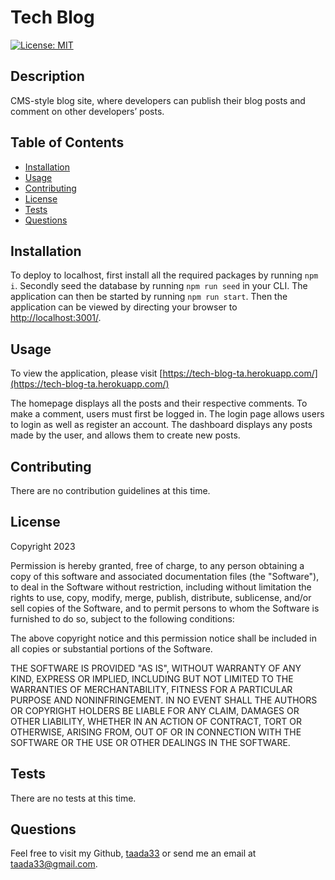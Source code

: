 
# Tech Blog
[![License: MIT](https://img.shields.io/badge/License-MIT-yellow.svg)](https://opensource.org/licenses/MIT)

  
## Description

CMS-style blog site, where developers can publish their blog posts and comment on other developers’ posts.


## Table of Contents

- [Installation](#installation)
- [Usage](#usage)
- [Contributing](#contributing)
- [License](#license)
- [Tests](#tests)
- [Questions](#questions)

## Installation

To deploy to localhost, first install all the required packages by running ```npm i```. Secondly seed the database by running ```npm run seed``` in your CLI. The application can then be started by running ```npm run start```. Then the application can be viewed by directing your browser to [http://localhost:3001/](http://localhost:3001/).

## Usage

To view the application, please visit [https://tech-blog-ta.herokuapp.com/](https://tech-blog-ta.herokuapp.com/)

The homepage displays all the posts and their respective comments. To make a comment, users must first be logged in. The login page allows users to login as well as register an account. The dashboard displays any posts made by the user, and allows them to create new posts.
    
## Contributing

There are no contribution guidelines at this time.

## License 
    
Copyright 2023

Permission is hereby granted, free of charge, to any person obtaining a copy of this software and associated documentation files (the "Software"), to deal in the Software without restriction, including without limitation the rights to use, copy, modify, merge, publish, distribute, sublicense, and/or sell copies of the Software, and to permit persons to whom the Software is furnished to do so, subject to the following conditions:

The above copyright notice and this permission notice shall be included in all copies or substantial portions of the Software.

THE SOFTWARE IS PROVIDED "AS IS", WITHOUT WARRANTY OF ANY KIND, EXPRESS OR IMPLIED, INCLUDING BUT NOT LIMITED TO THE WARRANTIES OF MERCHANTABILITY, FITNESS FOR A PARTICULAR PURPOSE AND NONINFRINGEMENT. IN NO EVENT SHALL THE AUTHORS OR COPYRIGHT HOLDERS BE LIABLE FOR ANY CLAIM, DAMAGES OR OTHER LIABILITY, WHETHER IN AN ACTION OF CONTRACT, TORT OR OTHERWISE, ARISING FROM, OUT OF OR IN CONNECTION WITH THE SOFTWARE OR THE USE OR OTHER DEALINGS IN THE SOFTWARE.

## Tests

There are no tests at this time.

## Questions

Feel free to visit my Github, [taada33](https://github.com/taada33) or send me an email at taada33@gmail.com.


